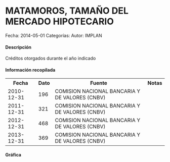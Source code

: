 MATAMOROS, TAMAÑO DEL MERCADO HIPOTECARIO
=====

Fecha: 2014-05-01
Categorías: 
Autor: IMPLAN

#### Descripción

Créditos otorgados durante el año indicado

#### Información recopilada

<table class="table table-hover table-bordered">
  <tr><th>Fecha</th><th>Dato</th><th>Fuente</th><th>Notas</th></tr>
  <tr><td>2010-12-31</td><td>196</td><td>COMISION NACIONAL BANCARIA Y DE VALORES (CNBV)</td><td></td></tr>
  <tr><td>2011-12-31</td><td>321</td><td>COMISION NACIONAL BANCARIA Y DE VALORES (CNBV)</td><td></td></tr>
  <tr><td>2012-12-31</td><td>468</td><td>COMISION NACIONAL BANCARIA Y DE VALORES (CNBV)</td><td></td></tr>
  <tr><td>2013-12-31</td><td>369</td><td>COMISION NACIONAL BANCARIA Y DE VALORES (CNBV)</td><td></td></tr>
</table>

#### Gráfica

<div id="Morrismrxkttpx" class="grafica"></div>
  <!-- JAVASCRIPT DE LA GRAFICA EN Morrismrxkttpx -->
  <script>
  new Morris.Bar({
    element: 'Morrismrxkttpx',
    data: [
      { fecha: '2010-12-31', dato: 196 },
      { fecha: '2011-12-31', dato: 321 },
      { fecha: '2012-12-31', dato: 468 },
      { fecha: '2013-12-31', dato: 369 }
    ],
    xkey: 'fecha',
    ykeys: ['dato'],
    labels: ['Dato']
  });
  </script>

